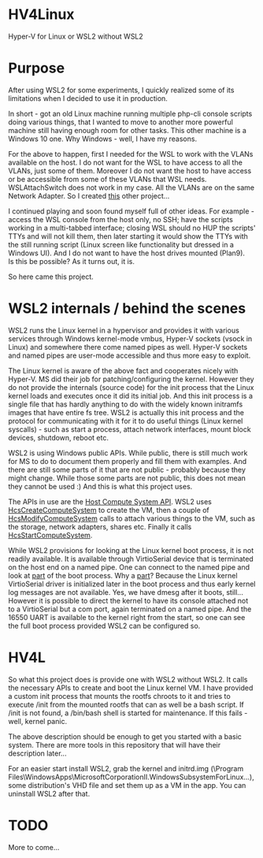 # HV4Linux
 Hyper-V for Linux or WSL2 without WSL2

# Purpose

After using WSL2 for some experiments, I quickly realized some of its limitations when I decided to use it in production.
<p>In short - got an old Linux machine running multiple php-cli console scripts doing various things, that I wanted to move to another more powerful machine still 
having enough room for other tasks. This other machine is a Windows 10 one. Why Windows - well, I have my reasons.
<p>For the above to happen, first I needed for the WSL to work with the VLANs available on the host. I do not want for the WSL to have access to all the VLANs, 
just some of them. Moreover I do not want the host to have access or be accessible from some of these VLANs that WSL needs. WSLAttachSwitch does not work in my case. All the VLANs are
on the same Network Adapter. So I created <a href="https://github.com/darkyp/HVNetService/">this</a> other project...
<p>I continued playing and soon found myself full of other ideas. For example - access the WSL console from the host only, no SSH; have the scripts working in a multi-tabbed interface; 
closing WSL should no HUP the scripts' TTYs and will not kill them, then later starting it would show the TTYs with the still running script (Linux screen like functionality but dressed in a Windows UI). 
And I do not want to have the host drives mounted (Plan9).
<br>Is this be possible? As it turns out, it is. 
<p>So here came this project.

# WSL2 internals / behind the scenes
WSL2 runs the Linux kernel in a hypervisor and provides it with various services through Windows kernel-mode vmbus, Hyper-V sockets (vsock in Linux) and somewhere there come named pipes as well.
Hyper-V sockets and named pipes are user-mode accessible and thus more easy to exploit.
<p>The Linux kernel is aware of the above fact and cooperates nicely with Hyper-V. MS did their job for patching/configuring the kernel. However they do not provide the internals (source code)
for the init process that the Linux kernel loads and executes once it did its initial job. And this init process is a single file that has hardly anything to do with the widely known initramfs 
images that have entire fs tree. WSL2 is actually this init process and the protocol for communicating with it for it to do useful things (Linux kernel syscalls) - such as start a process, attach network interfaces, 
mount block devices, shutdown, reboot etc.
<p>WSL2 is using Windows public APIs. While public, there is still much work for MS to do to document them properly and fill them with examples. And there are still some parts of it that are not public - probably because they
might change. While those some parts are not public, this does not mean they cannot be used :) And this is what this project uses.
<p>The APIs in use are the <a href="https://learn.microsoft.com/en-us/virtualization/api/hcs/overview">Host Compute System API</a>. WSL2 uses <a href="https://learn.microsoft.com/en-us/virtualization/api/hcs/reference/hcscreatecomputesystem">HcsCreateComputeSystem</a> to create the VM, then a couple of <a href="https://learn.microsoft.com/en-us/virtualization/api/hcs/reference/hcsmodifycomputesystem">HcsModifyComputeSystem</a> calls to attach various things to the VM, such as the storage, 
network adapters, shares etc. Finally it calls <a href="https://learn.microsoft.com/en-us/virtualization/api/hcs/reference/hcsstartcomputesystem">HcsStartComputeSystem</a>.
<p>While WSL2 provisions for looking at the Linux kernel boot process, it is not readily available. It is available through VirtioSerial device that is terminated on the host end on a named pipe. 
One can connect to the named pipe and look at <u>part</u> of the boot process. Why a <u>part</u>? Because the Linux kernel VirtioSerial driver is initialized later in the boot process and thus 
early kernel log messages are not available. Yes, we have dmesg after it boots, still...
<br>However it is possible to direct the kernel to have its console attached not to a VirtioSerial but a com port, again terminated on a named pipe. And the 16550 UART is available to the kernel
right from the start, so one can see the full boot process provided WSL2 can be configured so.

# HV4L
So what this project does is provide one with WSL2 without WSL2. It calls the necessary APIs to create and boot the Linux kernel VM. I have provided a custom init process that mounts the rootfs chroots to it
and tries to execute /init from the mounted rootfs that can as well be a bash script. If /init is not found, a /bin/bash shell is started for maintenance. If this fails - well, kernel panic.
<p>The above description should be enough to get you started with a basic system. There are more tools in this repository that will have their description later...
<p>For an easier start install WSL2, grab the kernel and initrd.img (\Program Files\WindowsApps\MicrosoftCorporationII.WindowsSubsystemForLinux...), some distribution's VHD file and set them up as a VM in the app.
You can uninstall WSL2 after that.

# TODO
<p>More to come...
